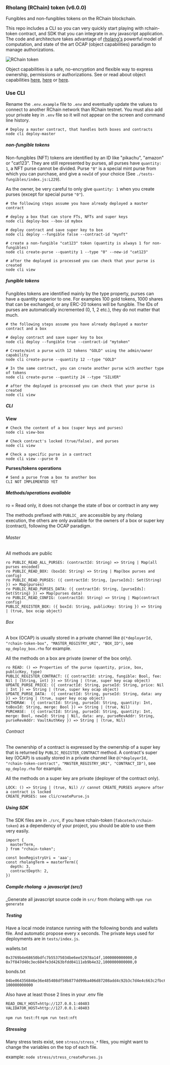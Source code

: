 ### Rholang (RChain) token (v6.0.0)

Fungibles and non-fungibles tokens on the RChain blockchain.

This repo includes a CLI so you can very quickly start playing with rchain-token contract, and SDK that you can integrate in any javascript application. The code and architecture takes advantage of [rholang's](https://rchain.coop/) powerful model of computation, and state of the art OCAP (object capabilities) paradigm to manage authorizations.

![RChain token](https://i.ibb.co/qrnCwVp/rchaintoken.png)

Object capabilities is a safe, no-encryption and flexible way to express ownership, permissions or authorizations. See or read about object capabilities [here](https://www.youtube.com/watch?v=EGX2I31OhBE), [here](https://www.youtube.com/watch?v=ZnBbi6ifzdo) or [here](http://erights.org/elib/capability/ode/ode-capabilities.html).

### Use CLI

Rename the `.env.example` file to `.env` and eventually update the values to connect to another RChain network than RChain testnet. You must also add your private key in `.env` file so it will not appear on the screen and command line history.

```
# Deploy a master contract, that handles both boxes and contracts
node cli deploy-master
```

##### non-fungible tokens

Non-fungibles (NFT) tokens are identified by an ID like "pikachu", "amazon" or "cat123". They are still represented by purses, all purses have `quantity: 1`, a NFT purse cannot be divided. Purse `"0"` is a special mint purse from which you can purchase, and give a `newId` of your choice (See `./tests-fungibles/index.js:L229`).

As the owner, be very careful to only give `quantity: 1` when you create purses (except for special purse `"0"`).

```
# the following steps assume you have already deployed a master contract

# deploy a box that can store FTs, NFTs and super keys
node cli deploy-box --box-id mybox

# deploy contract and save super key to box
node cli deploy --fungible false --contract-id "mynft"

# create a non-fungible "cat123" token (quantity is always 1 for non-fungibles)
node cli create-purse --quantity 1 --type "0" --new-id "cat123"

# after the deployed is processed you can check that your purse is created
node cli view
```

##### fungible tokens

Fungibles tokens are identified mainly by the type property, purses can have a quantity superior to one. For examples 100 gold tokens, 1000 shares that can be exchanged, or any ERC-20 tokens will be fungible. The IDs of purses are automatically incremented (0, 1, 2 etc.), they do not matter that much.

```
# the following steps assume you have already deployed a master contract and a box

# deploy contract and save super key to box
node cli deploy --fungible true --contract-id "mytoken"

# Create/mint a purse with 12 tokens "GOLD" using the admin/owner capability
node cli create-purse --quantity 12 --type "GOLD"

# In the same contract, you can create another purse with another type of tokens
node cli create-purse --quantity 24 --type "SILVER"

# after the deployed is processed you can check that your purse is created
node cli view
```

##### CLI

**View**

```
# Check the content of a box (super keys and purses)
node cli view-box
```

```
# Check contract's locked (true/false), and purses
node cli view
```

```
# Check a specific purse in a contract
node cli view --purse 0
```

**Purses/tokens operations**

```
# Send a purse from a box to another box
CLI NOT IMPLEMENTED YET
```

##### Methods/operations available

ro = Read only, it does not change the state of box or contract in any wey

The methods prefixed with `PUBLIC_` are accessible by any rholang execution, the others are only available for the owners of a box or super key (contract), following the OCAP paradigm.

###### Master

All methods are public

```
ro PUBLIC_READ_ALL_PURSES: (contractId: String) => String | Map(all purses encoded)
ro PUBLIC_READ_BOX: (boxId: String) => String | Map(box purses and config)
ro PUBLIC_READ_PURSES: ({ contractId: String, [purseIds]: Set(String) }) => Map(purses)
ro PUBLIC_READ_PURSES_DATA: ({ contractId: String, [purseIds]: Set(String) }) => Map(purses data)
ro PUBLIC_READ_CONFIG: (contractId: String) => String | Map(contract config)
PUBLIC_REGISTER_BOX: ({ boxId: String, publicKey: String }) => String | (true, box ocap object)
```

###### Box

A box (OCAP) is usually stored in a private channel like `@(*deployerId, "rchain-token-box", "MASTER_REGISTRY_URI", "BOX_ID")`, see `op_deploy_box.rho` for example.

All the methods on a box are private (owner of the box only).

```
ro READ: () => Properties of the purse (quantity, price, box, publicKey, type)
PUBLIC_REGISTER_CONTRACT: ({ contractId: string, fungible: Bool, fee: Nil | (String, int) }) => String | (true, super key ocap object)
UPDATE_PURSE_PRICE: ({ contractId: String, purseId: String, price: Nil | Int }) => String | (true, super key ocap object)
UPDATE_PURSE_DATA:  ({ contractId: String, purseId: String, data: any }) => String | (true, super key ocap object)
WITHDRAW:  ({ contractId: String, purseId: String, quantity: Int, toBoxId: String, merge: Bool }) => String | (true, Nil)
PURCHASE:  ({ contractId: String, purseId: String, quantity: Int, merge: Bool, newId: String | Nil, data: any, purseRevAddr: String, purseRevAddr: VaultAuthKey }) => String | (true, Nil)
```

###### Contract

The ownership of a contract is expressed by the ownership of a super key that is returned by `PUBLIC_REGISTER_CONTRACT` method. A contract's super key (OCAP) is usually stored in a private channel like `@(*deployerId, "rchain-token-contract", "MASTER_REGISTRY_URI", "CONTRACT_ID")`, see `op_deploy.rho` for example.

All the methods on a super key are private (deployer of the contract only).

```
LOCK: () => String | (true, Nil) // cannot CREATE_PURSES anymore after a contract is locked
CREATE_PURSES: see cli/createPurse.js
```

##### Using SDK

The SDK files are in `./src`, if you have rchain-token (`fabcotech/rchain-token`) as a dependency of your project, you should be able to use them very easily.

```
import {
  masterTerm,
} from "rchain-token";

const boxRegistryUri = 'aaa';
const rholangTerm = masterTerm({
  depth: 3,
  contractDepth: 2,
})
```

##### Compile rholang -> javascript (src/)

\_Generate all javascript source code in `src/` from rholang with `npm run generate`

##### Testing

Have a local rnode instance running with the following bonds and wallets file. And automatic propose every x seconds. The private keys used for deployments are in `tests/index.js`.

wallets.txt

```
0x3769b4e68650bdfc7b55375034be6ee52978a14f,1000000000000,0
0x7f847d40c3ec604fe3d4263bfdd04111eb9b4e32,1000000000000,0
```

bonds.txt

```
04be064356846e36e485408df50b877dd99ba406d87208add4c92b3c7d4e4c663c2fbc6a1e6534c7e5c0aec00b26486fad1daf20079423b7c8ebffbbdff3682b58 100000000000
```

Also have at least those 2 lines in your .env file

```
READ_ONLY_HOST=http://127.0.0.1:40403
VALIDATOR_HOST=http://127.0.0.1:40403
```

`npm run test:ft`
`npm run test:nft`

##### Stressing

Many stress tests exist, see `stress/stress_*` files, you might want to change the variables on the top of each file.

example:
`node stress/stress_createPurses.js`
